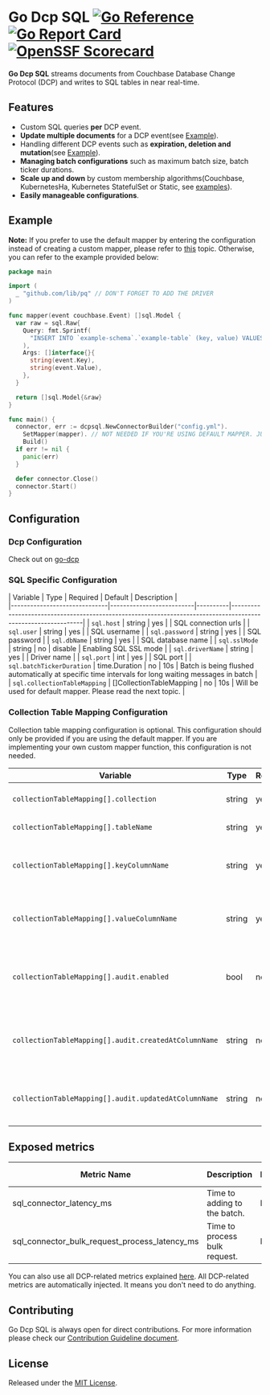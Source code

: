 # Go Dcp SQL [![Go Reference](https://pkg.go.dev/badge/github.com/Trendyol/go-dcp-sql.svg)](https://pkg.go.dev/github.com/Trendyol/go-dcp-sql) [![Go Report Card](https://goreportcard.com/badge/github.com/Trendyol/go-dcp-sql)](https://goreportcard.com/report/github.com/Trendyol/go-dcp-sql) [![OpenSSF Scorecard](https://api.scorecard.dev/projects/github.com/Trendyol/go-dcp-sql/badge)](https://scorecard.dev/viewer/?uri=github.com/Trendyol/go-dcp-sql)

**Go Dcp SQL** streams documents from Couchbase Database Change Protocol (DCP) and writes to
SQL tables in near real-time.

## Features

* Custom SQL queries **per** DCP event.
* **Update multiple documents** for a DCP event(see [Example](#example)).
* Handling different DCP events such as **expiration, deletion and mutation**(see [Example](#example)).
* **Managing batch configurations** such as maximum batch size, batch ticker durations.
* **Scale up and down** by custom membership algorithms(Couchbase, KubernetesHa, Kubernetes StatefulSet or
  Static, see [examples](https://github.com/Trendyol/go-dcp#examples)).
* **Easily manageable configurations**.

## Example

**Note:** If you prefer to use the default mapper by entering the configuration instead of creating a custom mapper, please refer to [this](#collection-table-mapping-configuration) topic.
Otherwise, you can refer to the example provided below:

```go
package main

import (
  _ "github.com/lib/pq" // DON'T FORGET TO ADD THE DRIVER
)

func mapper(event couchbase.Event) []sql.Model {
  var raw = sql.Raw{
    Query: fmt.Sprintf(
      "INSERT INTO `example-schema`.`example-table` (key, value) VALUES ($1, $2);",
    ),
    Args: []interface{}{
      string(event.Key),
      string(event.Value),
    },
  }

  return []sql.Model{&raw}
}

func main() {
  connector, err := dcpsql.NewConnectorBuilder("config.yml").
    SetMapper(mapper). // NOT NEEDED IF YOU'RE USING DEFAULT MAPPER. JUST CALL Build() FUNCTION
    Build()
  if err != nil {
    panic(err)
  }

  defer connector.Close()
  connector.Start()
}
```

## Configuration

### Dcp Configuration

Check out on [go-dcp](https://github.com/Trendyol/go-dcp#configuration)

### SQL Specific Configuration

| Variable                     | Type                     | Required | Default | Description                                                                                       |                                                           
|------------------------------|--------------------------|----------|--------------------------------------------------------------------------------------------------------------|
| `sql.host`                   | string                   | yes      |         | SQL connection urls                                                                                |
| `sql.user`                   | string                   | yes      |         | SQL username                                                                                       |
| `sql.password`               | string                   | yes      |         | SQL password                                                                                       |
| `sql.dbName`                 | string                   | yes      |         | SQL database name                                                                                  |
| `sql.sslMode`                | string                   | no       | disable | Enabling SQL SSL mode                                                                              |
| `sql.driverName`             | string                   | yes      |         | Driver name                                                                                        |
| `sql.port`                   | int                      | yes      |         | SQL port                                                                                           |
| `sql.batchTickerDuration`    | time.Duration            | no       | 10s     | Batch is being flushed automatically at specific time intervals for long waiting messages in batch |
| `sql.collectionTableMapping` | []CollectionTableMapping | no       | 10s     | Will be used for default mapper. Please read the next topic.                                       |

### Collection Table Mapping Configuration

Collection table mapping configuration is optional. This configuration should only be provided if you are using the default mapper. If you are implementing your own custom mapper function, this configuration is not needed.

| Variable                                              | Type    | Required | Default | Description                                                                  |                                                           
|-------------------------------------------------------|---------|----------|---------|------------------------------------------------------------------------------|
| `collectionTableMapping[].collection`                 | string  | yes      |         | Couchbase collection name                                                    |
| `collectionTableMapping[].tableName`                  | string  | yes      |         | Target SQL table name                                                        |
| `collectionTableMapping[].keyColumnName`              | string  | yes      |         | Column name for document key in SQL table                                    |
| `collectionTableMapping[].valueColumnName`            | string  | yes      |         | Column name for document value in SQL table                                  |
| `collectionTableMapping[].audit.enabled`              | bool    | no       |         | Enable audit columns for tracking document changes                           |
| `collectionTableMapping[].audit.createdAtColumnName`  | string  | no       |         | Column name for tracking document creation time                              |
| `collectionTableMapping[].audit.updatedAtColumnName`  | string  | no       |         | Column name for tracking document update time                                |

## Exposed metrics

| Metric Name                                   | Description                   | Labels | Value Type |
|-----------------------------------------------|-------------------------------|--------|------------|
| sql_connector_latency_ms                      | Time to adding to the batch.  | N/A    | Gauge      |
| sql_connector_bulk_request_process_latency_ms | Time to process bulk request. | N/A    | Gauge      |

You can also use all DCP-related metrics explained [here](https://github.com/Trendyol/go-dcp#exposed-metrics).
All DCP-related metrics are automatically injected. It means you don't need to do anything. 

## Contributing

Go Dcp SQL is always open for direct contributions. For more information please check
our [Contribution Guideline document](./CONTRIBUTING.md).

## License

Released under the [MIT License](LICENSE).
